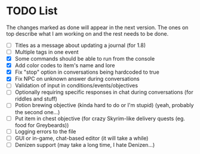 # TODO List

The changes marked as done will appear in the next version. The ones on top describe what I am working on and the rest needs to be done.

* [ ] Titles as a message about updating a journal (for 1.8)
* [ ] Multiple tags in one event
* [X] Some commands should be able to run from the console
* [X] Add color codes to item's name and lore
* [X] Fix "stop" option in conversations being hardcoded to true
* [X] Fix NPC on unknown answer during conversations
* [ ] Validation of input in conditions/events/objectives
* [ ] Optionally requiring specific responses in chat during conversations (for riddles and stuff)
* [ ] Potion brewing objective (kinda hard to do or I'm stupid) (yeah, probably the second one...)
* [ ] Put item in chest objective (for crazy Skyrim-like delivery quests (eg. food for Greybeards))
* [ ] Logging errors to the file
* [ ] GUI or in-game, chat-based editor (it will take a while)
* [ ] Denizen support (may take a long time, I hate Denizen...)
